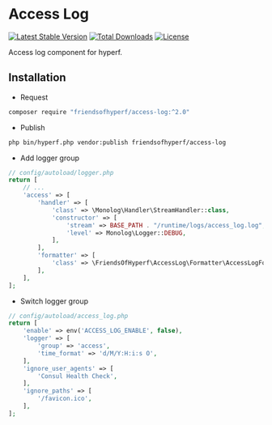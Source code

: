 # Access Log

[![Latest Stable Version](https://img.shields.io/packagist/v/friendsofhyperf/access-log)](https://packagist.org/packages/friendsofhyperf/access-log)
[![Total Downloads](https://img.shields.io/packagist/dt/friendsofhyperf/access-log)](https://packagist.org/packages/friendsofhyperf/access-log)
[![License](https://img.shields.io/packagist/l/friendsofhyperf/access-log)](https://github.com/friendsofhyperf/access-log)

Access log component for hyperf.

## Installation

- Request

```bash
composer require "friendsofhyperf/access-log:^2.0"
```

- Publish

```bash
php bin/hyperf.php vendor:publish friendsofhyperf/access-log
```

- Add logger group

```php
// config/autoload/logger.php
return [
    // ...
    'access' => [
        'handler' => [
            'class' => \Monolog\Handler\StreamHandler::class,
            'constructor' => [
                'stream' => BASE_PATH . "/runtime/logs/access_log.log",
                'level' => Monolog\Logger::DEBUG,
            ],
        ],
        'formatter' => [
            'class' => \FriendsOfHyperf\AccessLog\Formatter\AccessLogFormatter::class,
        ],
    ],
];
```

- Switch logger group

```php
// config/autoload/access_log.php
return [
    'enable' => env('ACCESS_LOG_ENABLE', false),
    'logger' => [
        'group' => 'access',
        'time_format' => 'd/M/Y:H:i:s O',
    ],
    'ignore_user_agents' => [
        'Consul Health Check',
    ],
    'ignore_paths' => [
        '/favicon.ico',
    ],
];

```
